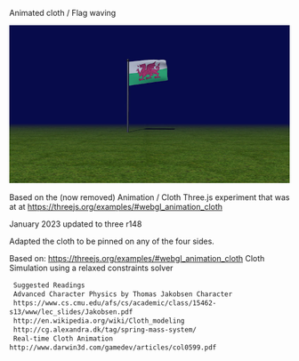 
Animated cloth / Flag waving

![enter image description here](https://github.com/kellycode/flag-waving/raw/main/public_img.jpg)

Based on the (now removed) Animation / Cloth Three.js experiment that was at at https://threejs.org/examples/#webgl_animation_cloth

January 2023 updated to three r148

Adapted the cloth to be pinned on any of the four sides.

Based on:
     https://threejs.org/examples/#webgl_animation_cloth
     Cloth Simulation using a relaxed constraints solver


     Suggested Readings
     Advanced Character Physics by Thomas Jakobsen Character
     https://www.cs.cmu.edu/afs/cs/academic/class/15462-s13/www/lec_slides/Jakobsen.pdf
     http://en.wikipedia.org/wiki/Cloth_modeling
     http://cg.alexandra.dk/tag/spring-mass-system/
     Real-time Cloth Animation http://www.darwin3d.com/gamedev/articles/col0599.pdf
